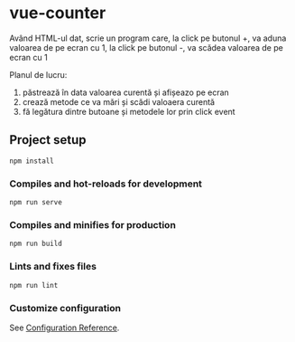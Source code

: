 # vue-counter

Având HTML-ul dat, scrie un program care, la click pe butonul +,
va aduna valoarea de pe ecran cu 1, la click pe butonul -,
va scădea valoarea de pe ecran cu 1

Planul de lucru:
1. păstrează în data valoarea curentă și afișeazo pe ecran
2. crează metode ce va mări și scădi valoaera curentă
3. fă legătura dintre butoane și metodele lor prin click event


## Project setup
```
npm install
```

### Compiles and hot-reloads for development
```
npm run serve
```

### Compiles and minifies for production
```
npm run build
```

### Lints and fixes files
```
npm run lint
```

### Customize configuration
See [Configuration Reference](https://cli.vuejs.org/config/).
